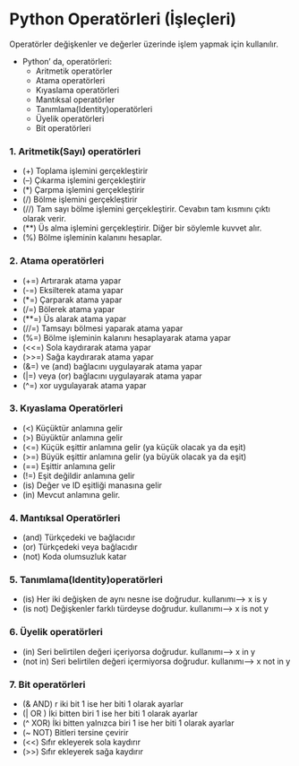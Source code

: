 # Python Operatörleri (İşleçleri)
Operatörler değişkenler ve değerler üzerinde işlem yapmak için kullanılır.

- Python’ da, operatörleri:
  * Aritmetik operatörler
  * Atama operatörleri
  * Kıyaslama operatörleri
  * Mantıksal operatörler
  * Tanımlama(Identity)operatörleri
  * Üyelik operatörleri
  * Bit operatörleri

### 1. Aritmetik(Sayı) operatörleri
- (+) Toplama işlemini gerçekleştirir
- (–) Çıkarma işlemini gerçekleştirir
- (*) Çarpma işlemini gerçekleştirir
- (/) Bölme işlemini gerçekleştirir
- (//) Tam sayı bölme işlemini gerçekleştirir. Cevabın tam kısmını çıktı olarak verir.
- (**) Üs alma işlemini gerçekleştirir. Diğer bir söylemle kuvvet alır.
- (%) Bölme işleminin kalanını hesaplar.

### 2. Atama operatörleri
- (+=) Artırarak atama yapar
- (-=) Eksilterek atama yapar
- (*=) Çarparak atama yapar
- (/=) Bölerek atama yapar
- (**=) Üs alarak atama yapar
- (//=) Tamsayı bölmesi yaparak atama yapar
- (%=) Bölme işleminin kalanını hesaplayarak atama yapar
- (<<=) Sola kaydırarak atama yapar
- (>>=) Sağa kaydırarak atama yapar
- (&=) ve (and) bağlacını uygulayarak atama yapar
- (|=) veya (or) bağlacını uygulayarak atama yapar
- (^=) xor uygulayarak atama yapar


### 3. Kıyaslama Operatörleri

- (<) Küçüktür anlamına gelir
- (>) Büyüktür anlamına gelir
- (<=) Küçük eşittir anlamına gelir (ya küçük olacak ya da eşit)
- (>=) Büyük eşittir anlamına gelir (ya büyük olacak ya da eşit)
- (==) Eşittir anlamına gelir
- (!=) Eşit değildir anlamına gelir
- (is) Değer ve ID eşitliği manasına gelir
- (in) Mevcut anlamına gelir.

### 4. Mantıksal Operatörleri

- (and) Türkçedeki ve bağlacıdır
- (or) Türkçedeki veya bağlacıdır
- (not) Koda olumsuzluk katar

### 5. Tanımlama(Identity)operatörleri

- (is)	Her iki değişken de aynı nesne ise doğrudur.	kullanımı--> x is y
- (is not)	Değişkenler farklı türdeyse doğrudur.	kullanımı--> x is not y

### 6. Üyelik operatörleri
- (in)	Seri belirtilen değeri içeriyorsa doğrudur. kullanımı--> 	x in y
- (not in)	Seri belirtilen değeri içermiyorsa doğrudur. kullanımı--> x not in y

### 7. Bit operatörleri

- (&	AND)	r iki bit 1 ise her biti 1 olarak ayarlar
- (|	OR )	İki bitten biri 1 ise her biti 1 olarak ayarlar
- (^	XOR)  İki bitten yalnızca biri 1 ise her biti 1 olarak ayarlar
- (~	NOT)	Bitleri tersine çevirir
- (<<)    	Sıfır ekleyerek sola kaydırır
- (>>)    	Sıfır ekleyerek sağa kaydırır




